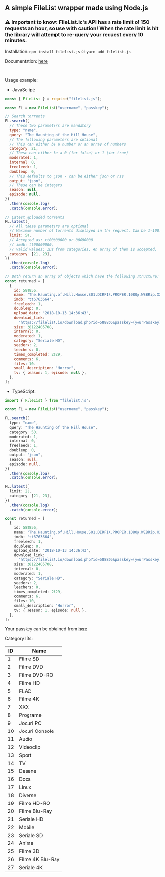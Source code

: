 ## A simple FileList wrapper made using Node.js

### ⚠️ Important to know: FileList.io's API has a rate limit of 150 requests an hour, so use with caution! When the rate limit is hit the library will attempt to re-query your request every 10 minutes.

Installation: `npm install filelist.js` or `yarn add filelist.js`

Documentation: [here](https://alexthemaster.github.io/filelist.js)

<br>

Usage example:

- JavaScript:

```js
const { FileList } = require("filelist.js");

const FL = new FileList("username", "passkey");

// Search torrents
FL.search({
  // These two parameters are mandatory
  type: "name",
  query: "The Haunting of the Hill House",
  // The following parameters are optional
  // This can either be a number or an array of numbers
  category: 21,
  // These can either be a 0 (for false) or 1 (for true)
  moderated: 1,
  internal: 0,
  freeleech: 1,
  doubleup: 0,
  // This defaults to json - can be either json or rss
  output: "json",
  // These can be integers
  season: null,
  episode: null,
})
  .then(console.log)
  .catch(console.error);

// Latest uploaded torrents
FL.latest({
  // All these parameters are optional
  // Maximum number of torrents displayed in the request. Can be 1-100. Default value: 100
  limit: 50,
  // Accepted as: tt00000000 or 00000000
  // imdb: tt00000000,
  // Valid values: IDs from categories, An array of them is accepted.
  category: [21, 23],
})
  .then(console.log)
  .catch(console.error);

// Both return an array of objects which have the following structure:
const returned = [
  {
    id: 588856,
    name: "The.Haunting.of.Hill.House.S01.DIRFIX.PROPER.1080p.WEBRip.X264-DEFLATE",
    imdb: "tt6763664",
    freeleech: 1,
    doubleup: 0,
    upload_date: "2018-10-13 14:36:43",
    download_link:
      "https://filelist.io/download.php?id=588856&passkey=(yourPasskey)",
    size: 28122405708,
    internal: 0,
    moderated: 1,
    category: "Seriale HD",
    seeders: 2,
    leechers: 0,
    times_completed: 2629,
    comments: 6,
    files: 10,
    small_description: "Horror",
    tv: { season: 1, episode: null },
  },
];
```

- TypeScript:

```ts
import { FileList } from "filelist.js";

const FL = new FileList("username", "passkey");

FL.search({
  type: "name",
  query: "The Haunting of the Hill House",
  category: 50,
  moderated: 1,
  internal: 0,
  freeleech: 1,
  doubleup: 0,
  output: "json",
  season: null,
  episode: null,
})
  .then(console.log)
  .catch(console.error);

FL.latest({
  limit: 21,
  category: [21, 23],
})
  .then(console.log)
  .catch(console.error);

const returned = [
  {
    id: 588856,
    name: "The.Haunting.of.Hill.House.S01.DIRFIX.PROPER.1080p.WEBRip.X264-DEFLATE",
    imdb: "tt6763664",
    freeleech: 1,
    doubleup: 0,
    upload_date: "2018-10-13 14:36:43",
    download_link:
      "https://filelist.io/download.php?id=588856&passkey=(yourPasskey)",
    size: 28122405708,
    internal: 0,
    moderated: 1,
    category: "Seriale HD",
    seeders: 2,
    leechers: 0,
    times_completed: 2629,
    comments: 6,
    files: 10,
    small_description: "Horror",
    tv: { season: 1, episode: null },
  },
];
```

Your passkey can be obtained from [here](https://filelist.io/my.php)

Category IDs:

| ID  | Name             |
| --- | ---------------- |
| 1   | Filme SD         |
| 2   | Filme DVD        |
| 3   | Filme DVD-RO     |
| 4   | Filme HD         |
| 5   | FLAC             |
| 6   | Filme 4K         |
| 7   | XXX              |
| 8   | Programe         |
| 9   | Jocuri PC        |
| 10  | Jocuri Console   |
| 11  | Audio            |
| 12  | Videoclip        |
| 13  | Sport            |
| 14  | TV               |
| 15  | Desene           |
| 16  | Docs             |
| 17  | Linux            |
| 18  | Diverse          |
| 19  | Filme HD-RO      |
| 20  | Filme Blu-Ray    |
| 21  | Seriale HD       |
| 22  | Mobile           |
| 23  | Seriale SD       |
| 24  | Anime            |
| 25  | Filme 3D         |
| 26  | Filme 4K Blu-Ray |
| 27  | Seriale 4K       |
